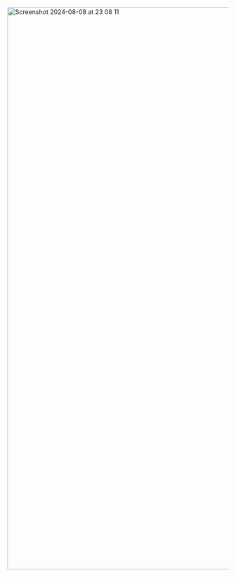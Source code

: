 <img width="1280" alt="Screenshot 2024-08-08 at 23 08 11" src="https://github.com/user-attachments/assets/0c1e3e1a-eff5-4969-ab95-427219824b85">
